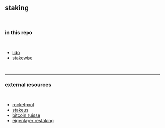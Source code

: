 ## staking 

<br>

### in this repo

<br>

* [lido](Lido.md)
* [stakewise](Stakewise.md)


<br>

---

### external resources

<br>


* [rocketpool](https://rocketpool.net/)
* [stakeus](https://staked.us/)
* [bitcoin suisse](https://www.bitcoinsuisse.com/staking)
* [eigenlayer restaking](https://github.com/go-outside-labs/mev-toolkit/blob/main/MEV_searchers/cross_domain_mev/eigeinlayer.md)
